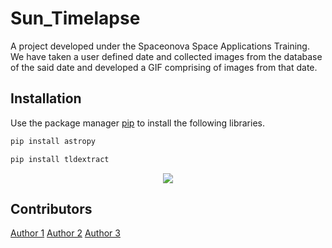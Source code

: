 # Sun_Timelapse
A project developed under the Spaceonova Space Applications Training. We have taken a user defined date and collected images from the database of the said date and developed a GIF comprising of images from that date.
## Installation
Use the package manager [pip](https://pip.pypa.io/en/stable/) to install the following libraries.
```bash
pip install astropy
```
```bash
pip install tldextract
```
<p align="center">
   <img src="https://gifimage.net/wp-content/uploads/2017/08/sol-gif-15.gif">
  </p>
  
  
 ## Contributors
 [Author 1](https://github.com/)
 [Author 2](https://github.com/PaulZeroOne)
 [Author 3](https://github.com/)
